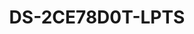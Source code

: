 ---
id: 16
title: "DS-2CE78D0T-LPTS"
slug: "DS-2CE78D0T-LPTS"
subTitle: "2 MP Two-Way Audio Fixed Turret Camera"
category: "turbohd"
imgCard: "/src/assets/images/turbohd/DS-2CE78D0T-LPTS/DS-2CE78D0T-LPTS-1.png"
imgAlt: "DS-2CE78D0T-LPTS"
thumbnails: [
  "/src/assets/images/turbohd/DS-2CE78D0T-LPTS/DS-2CE78D0T-LPTS-1.png",
  "/src/assets/images/turbohd/DS-2CE78D0T-LPTS/DS-2CE78D0T-LPTS-2.png",
  "/src/assets/images/turbohd/DS-2CE78D0T-LPTS/DS-2CE78D0T-LPTS-3.png",
]
features: [
  "2 MP resolution (1920 × 1080) for clear Full HD imaging",
  "Up to 20 m white light and 30 m IR for enhanced night vision",
  "Smart-Hybrid Light for adaptable lighting in all conditions",
  "Built-in mic and speaker for high-quality two-way audio",
  "Audio over coaxial cable enables real-time communication",
  "IP67 rated for water and dust resistance, ideal for outdoor use"
]
rating: 5
reviewCount: 50
specifications: {
  Camera: {
    Image_Sensor: "2 MP CMOS",
    Max_Resolution: "1920 (H) × 1080 (V)",
    Min_Illumination: "0.01 Lux @ (F1.6, AGC ON), 0 Lux with IR",
    Shutter_Time: {
      PAL: "1/12.5 s to 1/50,000 s",
      NTSC: "1/15 s to 1/50,000 s"
    },
    Day_Night: "ICR",
    Angle_Adjustment: "Pan: 0° to 360°, Tilt: 0° to 75°, Rotate: 0° to 360°",
    Signal_System: "PAL/NTSC"
  },
  Lens: {
    Lens_Type: "2.8 mm, 3.6 mm fixed lens",
    Focal_Length_FOV: "2.8 mm, horizontal FOV: 105°, vertical FOV: 59°, diagonal FOV: 127°; 3.6 mm, horizontal FOV: 87°, vertical FOV: 46°, diagonal FOV: 105°",
    Lens_Mount: "M12"
  },
  Image: {
    Image_Settings: "Anti-banding, Brightness, Sharpness, Smart IR",
    Frame_Rate: "TVI: 1080p @25 fps/30 fps",
    Day_Night_Mode: "Auto/Color",
    Wide_Dynamic_Range_WDR: "Digital WDR",
    Image_Enhancement: "DWDR, BLC, HLC, Global, HLS",
    Noise_Reduction: "2D DNR",
    White_Balance: "Auto, Manual"
  },
  General: {
    Power: {
      Power_Supply: "12 VDC ±25%",
      Recommendation: "You are recommended to use one power adapter to supply the power for one camera"
    },
    Consumption: "Max. 6 W",
    Material: "Plastic",
    Dimension: "Ø110 mm × 93 mm (Ø4.33\" × 3.66\")",
    Weight: "Approx. 270 g (0.81 lb.)",
    Operating_Condition: "-40 °C to 60 °C (-40 °F to 140 °F), Humidity 90% or less (non-condensing)",
    Communication: "HIKVISION-C",
    Language: "English"
  }
}
---